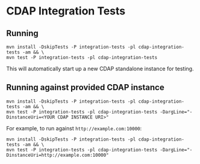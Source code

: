 # CDAP Integration Tests

## Running

```
mvn install -DskipTests -P integration-tests -pl cdap-integration-tests -am && \
mvn test -P integration-tests -pl cdap-integration-tests
```

This will automatically start up a new CDAP standalone instance for testing.

## Running against provided CDAP instance

```
mvn install -DskipTests -P integration-tests -pl cdap-integration-tests -am && \
mvn test -P integration-tests -pl cdap-integration-tests -DargLine="-DinstanceUri=<YOUR CDAP INSTANCE URI>"
```

For example, to run against `http://example.com:10000`:

```
mvn install -DskipTests -P integration-tests -pl cdap-integration-tests -am && \
mvn test -P integration-tests -pl cdap-integration-tests -DargLine="-DinstanceUri=http://example.com:10000"
```
